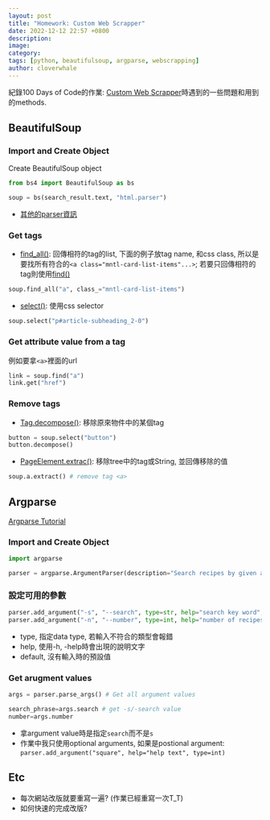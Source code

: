 ```yaml
---
layout: post
title: "Homework: Custom Web Scrapper"
date: 2022-12-12 22:57 +0800
description:
image:
category:
tags: [python, beautifulsoup, argparse, webscrapping]
author: cloverwhale
---
```


紀錄100 Days of Code的作業: [Custom Web Scrapper](https://github.com/cloverwhale/day92-Custom-Web-Scrapper)時遇到的一些問題和用到的methods.

## BeautifulSoup

### Import and Create Object

Create BeautifulSoup object

```python
from bs4 import BeautifulSoup as bs

soup = bs(search_result.text, "html.parser")
```

- [其他的parser資訊](https://www.crummy.com/software/BeautifulSoup/bs4/doc/#installing-a-parser)


### Get tags

- [find_all()](https://www.crummy.com/software/BeautifulSoup/bs4/doc/#find-all): 回傳相符的tag的list, 下面的例子放tag name, 和css class, 所以是要找所有符合的`<a class="mntl-card-list-items"...>`; 若要只回傳相符的tag則使用[find()](https://www.crummy.com/software/BeautifulSoup/bs4/doc/#find)

```python
soup.find_all("a", class_="mntl-card-list-items")
```

- [select()](https://www.crummy.com/software/BeautifulSoup/bs4/doc/#css-selectors): 使用css selector

```python
soup.select("p#article-subheading_2-0")
```


### Get attribute value from a tag

例如要拿`<a>`裡面的url

```python
link = soup.find("a")
link.get("href")
```

### Remove tags

- [Tag.decompose()](https://www.crummy.com/software/BeautifulSoup/bs4/doc/#decompose): 移除原來物件中的某個tag

```python
button = soup.select("button")
button.decompose()
```

- [PageElement.extrac()](https://www.crummy.com/software/BeautifulSoup/bs4/doc/#extract): 移除tree中的tag或String, 並回傳移除的值

```python
soup.a.extract() # remove tag <a>
```


## Argparse

[Argparse Tutorial](https://docs.python.org/zh-tw/3/howto/argparse.html)

### Import and Create Object

```python
import argparse

parser = argparse.ArgumentParser(description="Search recipes by given a keyword")
```

### 設定可用的參數

```python
parser.add_argument("-s", "--search", type=str, help="search key word", default=DEFAULT_SEARCH_KEYWORD)
parser.add_argument("-n", "--number", type=int, help="number of recipes to save", default=DATA_COUNT)
```

- type, 指定data type, 若輸入不符合的類型會報錯
- help, 使用-h, -help時會出現的說明文字
- default, 沒有輸入時的預設值

### Get arugment values

```python
args = parser.parse_args() # Get all argument values

search_phrase=args.search # get -s/-search value
number=args.number
```

- 拿argument value時是指定`search`而不是`s`
- 作業中我只使用optional arguments, 如果是postional argument: `parser.add_argument("square", help="help text", type=int)`



## Etc

- 每次網站改版就要重寫一遍? (作業已經重寫一次T_T)
- 如何快速的完成改版?
